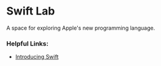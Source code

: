 # Swift Lab

A space for exploring Apple's new programming language.

### Helpful Links:

- [Introducing Swift](https://developer.apple.com/swift/)

